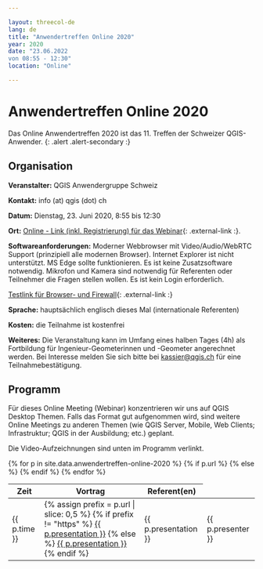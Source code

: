```yaml
---

layout: threecol-de
lang: de
title: "Anwendertreffen Online 2020"
year: 2020
date: "23.06.2022
von 08:55 - 12:30"
location: "Online"

---
```


# Anwendertreffen Online 2020

Das Online Anwendertreffen 2020 ist das 11. Treffen der Schweizer QGIS-Anwender.
{: .alert .alert-secondary :}

## Organisation

**Veranstalter:** QGIS Anwendergruppe Schweiz

**Kontakt:** info (at) qgis (dot) ch

**Datum:** Dienstag, 23. Juni 2020, 8:55 bis 12:30

**Ort:** [Online - Link (inkl. Registrierung) für das Webinar](https://www.edudip.com/de/webinar/qgis-user-meeting-online-2020-anwendertreffen-reunion-des-utilisateurs/331482){: .external-link :}.

**Softwareanforderungen:** Moderner Webbrowser mit Video/Audio/WebRTC Support (prinzipiell alle modernen Browser). Internet Explorer ist nicht unterstützt. MS Edge sollte funktionieren. Es ist keine Zusatzsoftware notwendig. Mikrofon und Kamera sind notwendig für Referenten oder Teilnehmer die Fragen stellen wollen. Es ist kein Login erforderlich.

[Testlink für Browser- und Firewall](https://webinartrainer.edudip.com/selftestwebrtc){: .external-link :}

**Sprache:** hauptsächlich englisch dieses Mal (internationale Referenten)

**Kosten:** die Teilnahme ist kostenfrei

**Weiteres:** Die Veranstaltung kann im Umfang eines halben Tages (4h) als Fortbildung für Ingenieur-Geometerinnen und -Geometer angerechnet werden. Bei Interesse melden Sie sich bitte bei kassier@qgis.ch für eine Teilnahmebestätigung.

## Programm

Für dieses Online Meeting (Webinar) konzentrieren wir uns auf QGIS Desktop Themen. Falls das Format gut aufgenommen wird, sind weitere Online Meetings zu anderen Themen (wie QGIS Server, Mobile, Web Clients; Infrastruktur; QGIS in der Ausbildung; etc.) geplant.

Die Video-Aufzeichnungen sind unten im Programm verlinkt.

<table class="table table-striped">
  <thead>
    <tr>
      <th scope="col">Zeit</th>
      <th scope="col">Vortrag</th>
      <th scope="col">Referent(en)</th>
    </tr>
  </thead>
  <tbody>
{% for p in site.data.anwendertreffen-online-2020 %}
   <tr>
      <td>{{ p.time }}</td>
      {% if p.url %}
      <td>
        {% assign prefix = p.url | slice: 0,5 %}
        {% if prefix != "https" %}
        <a href="{% link {{ p.url }} %}">{{ p.presentation }}</a>
        {% else %}
        <a href="{{ p.url }}" class="external-link">{{ p.presentation }}</a>
        {% endif %}
      </td>
      {% else %}
      <td>{{ p.presentation }}</td>
      {% endif %}
      <td>{{ p.presenter }}</td>
    </tr>
{% endfor %}
  </tbody>
</table>
